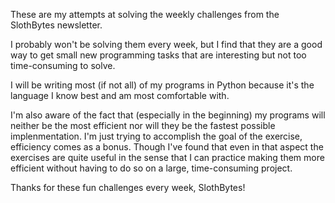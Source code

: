 These are my attempts at solving the weekly challenges from the SlothBytes newsletter.

I probably won't be solving them every week, but I find that they are a good way to get small new programming tasks that are interesting but not too time-consuming to solve.

I will be writing most (if not all) of my programs in Python because it's the language I know best and am most comfortable with.

I'm also aware of the fact that (especially in the beginning) my programs will neither be the most efficient nor will they be the fastest possible implenmentation. I'm just trying to accomplish the goal of the exercise, efficiency comes as a bonus. Though I've found that even in that aspect the exercises are quite useful in the sense that I can practice making them more efficient without having to do so on a large, time-consuming project.

Thanks for these fun challenges every week, SlothBytes!
